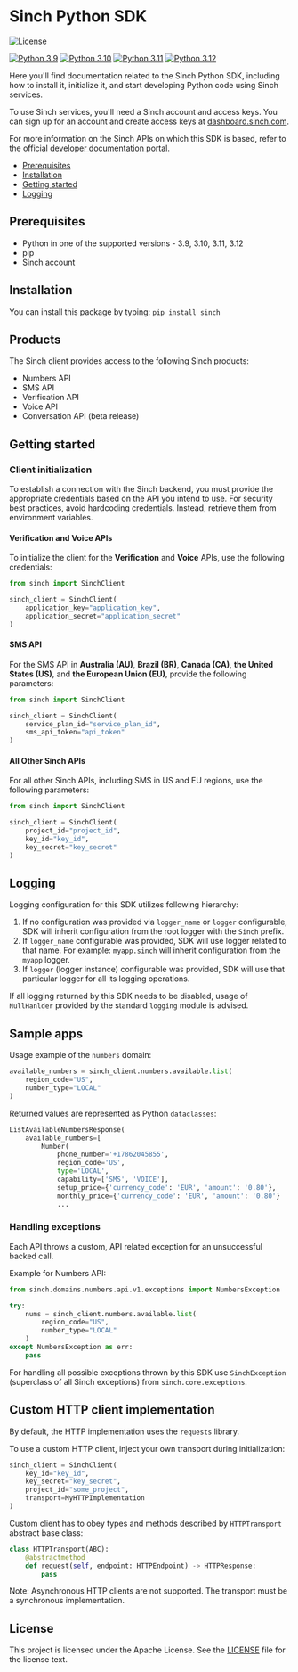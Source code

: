 # Sinch Python SDK

[![License](https://img.shields.io/badge/License-Apache_2.0-blue.svg)](https://github.com/sinch/sinch-sdk-python/blob/main/LICENSE)


[![Python 3.9](https://img.shields.io/badge/python-3.9-blue.svg)](https://www.python.org/downloads/release/python-390/)
[![Python 3.10](https://img.shields.io/badge/python-3.10-blue.svg)](https://www.python.org/downloads/release/python-3100/)
[![Python 3.11](https://img.shields.io/badge/python-3.11-blue.svg)](https://www.python.org/downloads/release/python-3110/)
[![Python 3.12](https://img.shields.io/badge/python-3.12-blue.svg)](https://www.python.org/downloads/release/python-3120/)



Here you'll find documentation related to the Sinch Python SDK, including how to install it, initialize it, and start developing Python code using Sinch services.

To use Sinch services, you'll need a Sinch account and access keys. You can sign up for an account and create access keys at [dashboard.sinch.com](https://dashboard.sinch.com).

For more information on the Sinch APIs on which this SDK is based, refer to the official [developer documentation portal](https://developers.sinch.com).


- [Prerequisites](#prerequisites)
- [Installation](#installation)
- [Getting started](#getting-started)
- [Logging]()

## Prerequisites

- Python in one of the supported versions - 3.9, 3.10, 3.11, 3.12
- pip
- Sinch account

## Installation

You can install this package by typing:
`pip install sinch`

## Products

The Sinch client provides access to the following Sinch products:
- Numbers API
- SMS API
- Verification API
- Voice API
- Conversation API (beta release)


## Getting started


### Client initialization


To establish a connection with the Sinch backend, you must provide the appropriate credentials based on the API
you intend to use. For security best practices, avoid hardcoding credentials.
Instead, retrieve them from environment variables.

#### Verification and Voice APIs

To initialize the client for the **Verification** and **Voice** APIs, use the following credentials:

```python
from sinch import SinchClient

sinch_client = SinchClient(
    application_key="application_key",
    application_secret="application_secret"
)
```

#### SMS API
For the SMS API in **Australia (AU)**, **Brazil (BR)**, **Canada (CA)**, **the United States (US)**, 
and **the European Union (EU)**,  provide the following parameters:

```python
from sinch import SinchClient

sinch_client = SinchClient(
    service_plan_id="service_plan_id",
    sms_api_token="api_token"
)
```

#### All Other Sinch APIs
For all other Sinch APIs, including SMS in US and EU regions, use the following parameters:

```python
from sinch import SinchClient

sinch_client = SinchClient(
    project_id="project_id",
    key_id="key_id",
    key_secret="key_secret"
)
```

## Logging

Logging configuration for this SDK utilizes following hierarchy:
1. If no configuration was provided via `logger_name` or `logger` configurable, SDK will inherit configuration from the root logger with the `Sinch` prefix.
2. If `logger_name` configurable was provided, SDK will use logger related to that name. For example: `myapp.sinch` will inherit configuration from the `myapp` logger.
3. If `logger` (logger instance) configurable was provided, SDK will use that particular logger for all its logging operations.

If all logging returned by this SDK needs to be disabled, usage of `NullHanlder` provided by the standard `logging` module is advised.  


 
## Sample apps

Usage example of the `numbers` domain:

```python
available_numbers = sinch_client.numbers.available.list(
    region_code="US",
    number_type="LOCAL"
)
```
Returned values are represented as Python `dataclasses`:

```python
ListAvailableNumbersResponse(
    available_numbers=[
        Number(
            phone_number='+17862045855',
            region_code='US',
            type='LOCAL',
            capability=['SMS', 'VOICE'],
            setup_price={'currency_code': 'EUR', 'amount': '0.80'},
            monthly_price={'currency_code': 'EUR', 'amount': '0.80'}
            ...
```

### Handling exceptions

Each API throws a custom, API related exception for an unsuccessful backed call.

Example for Numbers API:

```python
from sinch.domains.numbers.api.v1.exceptions import NumbersException

try:
    nums = sinch_client.numbers.available.list(
        region_code="US",
        number_type="LOCAL"
    )
except NumbersException as err:
    pass
```

For handling all possible exceptions thrown by this SDK use `SinchException` (superclass of all Sinch exceptions) from `sinch.core.exceptions`.


## Custom HTTP client implementation

By default, the HTTP implementation uses the `requests` library.

To use a custom HTTP client, inject your own transport during initialization:
```python
sinch_client = SinchClient(
    key_id="key_id",
    key_secret="key_secret",
    project_id="some_project",
    transport=MyHTTPImplementation
)
```

Custom client has to obey types and methods described by `HTTPTransport` abstract base class:
```python
class HTTPTransport(ABC):
    @abstractmethod
    def request(self, endpoint: HTTPEndpoint) -> HTTPResponse:
        pass
```

Note: Asynchronous HTTP clients are not supported.
The transport must be a synchronous implementation.

## License

This project is licensed under the Apache License. See the [LICENSE](license.md) file for the license text.
